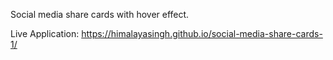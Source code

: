 Social media share cards with hover effect.

Live Application: https://himalayasingh.github.io/social-media-share-cards-1/
